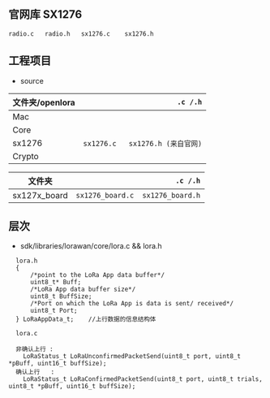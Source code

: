 ## 官网库 SX1276
```
radio.c   radio.h   sx1276.c    sx1276.h
```

 
## 工程项目
+ source

| 文件夹/openlora |    `.c /.h`      |
| --------       | -----:  | 
| Mac            |         |  
| Core           |         |  
| sx1276         |   `sx1276.c   sx1276.h (来自官网)` | 
| Crypto         |         | 


| 文件夹               |    `.c /.h`             |
| --------            | -----:                  | 
|    sx127x_board     |     `sx1276_board.c  sx1276_board.h`     |  


## 层次
+ sdk/libraries/lorawan/core/lora.c && lora.h
```
  lora.h
  {
      /*point to the LoRa App data buffer*/
      uint8_t* Buff;
      /*LoRa App data buffer size*/
      uint8_t BuffSize;
      /*Port on which the LoRa App is data is sent/ received*/
      uint8_t Port;
  } LoRaAppData_t;    //上行数据的信息结构体
  
  lora.c
  
  非确认上行 : 
    LoRaStatus_t LoRaUnconfirmedPacketSend(uint8_t port, uint8_t *pBuff, uint16_t buffSize);
  确认上行   : 
    LoRaStatus_t LoRaConfirmedPacketSend(uint8_t port, uint8_t trials, uint8_t *pBuff, uint16_t buffSize); 
  
```
  

